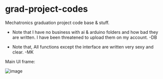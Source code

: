 # grad-project-codes
Mechatronics graduation project code base & stuff.

* Note that I have no business with ai & arduino folders and how bad they are written. I have been threatened to upload them on my account. -DB

* Note that, All functions except the interface are written very sexy and clear. -MK


Main UI frame:


  ![image](https://github.com/denizberkin/grad-project-without-database/assets/63101810/ffa8bfba-bb76-4b64-b6b5-afc24d8ffbf6)
